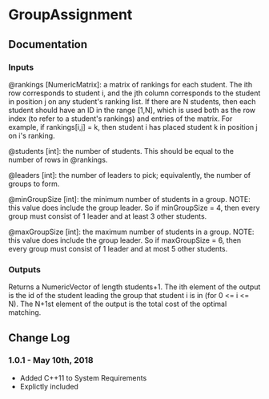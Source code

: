 # GroupAssignment

## Documentation

### Inputs

@rankings [NumericMatrix]: a matrix of rankings for each student. The ith row corresponds to student i,
and the jth column corresponds to the student in position j on any student's ranking list. If there are
N students, then each student should have an ID in the range [1,N], which is used both as the row index
(to refer to a student's rankings) and entries of the matrix. For example, if rankings[i,j] = k, then
student i has placed student k in position j on i's ranking.

@students [int]: the number of students. This should be equal to the number of rows in @rankings.

@leaders [int]: the number of leaders to pick; equivalently, the number of groups to form.

@minGroupSize [int]: the minimum number of students in a group. NOTE: this value does include the group
leader. So if minGroupSize = 4, then every group must consist of 1 leader and at least 3 other students.

@maxGroupSize [int]: the maximum number of students in a group. NOTE: this value does include the group
leader. So if maxGroupSize = 6, then every group must consist of 1 leader and at most 5 other students.

### Outputs

Returns a NumericVector of length students+1. The ith element of the output is the id of the student
leading the group that student i is in (for 0 <= i <= N). The N+1st element of the output is the total
cost of the optimal matching.

## Change Log

### 1.0.1 - May 10th, 2018
* Added C++11 to System Requirements
* Explictly included <memory>